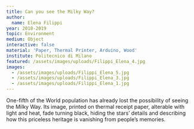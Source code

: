 ```yaml
---
title: Can you see the Milky Way?
author:
  name: Elena Filippi
year: 2018-2019
topic: Environment
medium: Object
interactive: false
material: 'Paper, Thermal Printer, Arduino, Wood'
institute: Politecnico di Milano
featured: /assets/images/uploads/Filippi_Elena_4.jpg
images:
  - /assets/images/uploads/Filippi_Elena_5.jpg
  - /assets/images/uploads/Filippi_Elena_3.jpg
  - /assets/images/uploads/Filippi_Elena_1.jpg
---
```

One-fifth of the World population has already lost the possibility of seeing the Milky Way. Its image, printed on thermal receipt paper, alterable with light and heat, fade turning black, hiding the stars’ details and describing how this priceless heritage is vanishing from people’s memories. 

